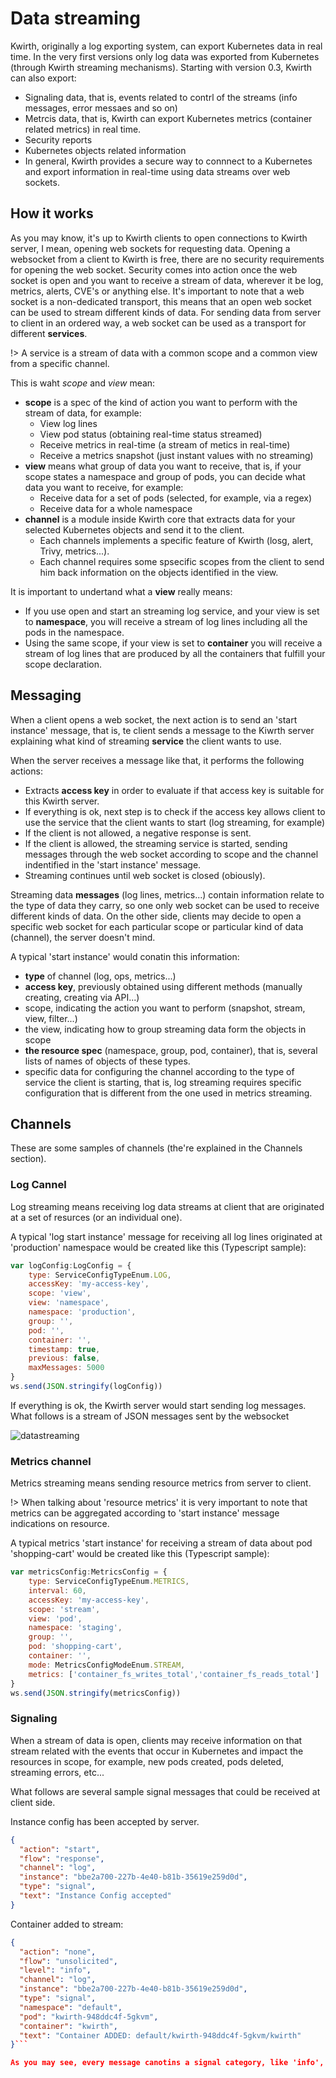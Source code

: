 # Data streaming
Kwirth, originally a log exporting system, can export Kubernetes data in real time. In the very first versions only log data was exported from Kubernetes (through Kwirth streaming mechanisms). Starting with version 0.3, Kwirth can also export:

  - Signaling data, that is, events related to contrl of the streams (info messages, error messaes and so on)
  - Metrcis data, that is, Kwirth can export Kubernetes metrics (container related metrics) in real time.
  - Security reports
  - Kubernetes objects related information
  - In general, Kwirth provides a secure way to connnect to a Kubernetes and export information in real-time using data streams over web sockets.

## How it works
As you may know, it's up to Kwirth clients to open connections to Kwirth server, I mean, opening web sockets for requesting data. Opening a websocket from a client to Kwirth is free, there are no security requirements for opening the web socket. Security comes into action once the web socket is open and you want to receive a stream of data, wherever it be log, metrics, alerts, CVE's or anything else. It's important to note that a web socket is a non-dedicated transport, this means that an open web socket can be used to stream different kinds of data. For sending data from server to client in an ordered way, a web socket can be used as a transport for different **services**.

!> A service is a stream of data with a common scope and a common view from a specific channel.

This is waht *scope* and *view* mean:

  - **scope** is a spec of the kind of action you want to perform with the stream of data, for example:
    - View log lines
    - View pod status (obtaining real-time status streamed)
    - Receive metrics in real-time (a stream of metics in real-time)
    - Receive a metrics snapshot (just instant values with no streaming) 
  - **view** means what group of data you want to receive, that is, if your scope states a namespace and group of pods, you can decide what data you want to receive, for example:
    - Receive data for a set of pods (selected, for example, via a regex)
    - Receive data for a whole namespace
  - **channel** is a module inside Kwirth core that extracts data for your selected Kubernetes objects and send it to the client.
    - Each channels implements a specific feature of Kwirth (losg, alert, Trivy, metrics...).
    - Each channel requires some spsecific scopes from the client to send him back information on the objects identified in the view. 

It is important to undertand what a **view** really means:

  - If you use open and start an streaming log service, and your view is set to **namespace**, you will receive a stream of log lines including all the pods in the namespace.
  - Using the same scope, if your view is set to **container** you will receive a stream of log lines that are produced by all the containers that fulfill your scope declaration.

## Messaging
When a client opens a web socket, the next action is to send an 'start instance' message, that is, te client sends a message to the Kiwrth server explaining what kind of streaming **service** the client wants to use.

When the server receives a message like that, it performs the following actions:

  - Extracts **access key** in order to evaluate if that access key is suitable for this Kwirth server.
  - If everything is ok, next step is to check if the access key allows client to use the service that the client wants to start (log streaming, for example)
  - If the client is not allowed, a negative response is sent.
  - If the client is allowed, the streaming service is started, sending messages through the web socket according to scope and the channel indentified in the 'start instance' message.
  - Streaming continues until web socket is closed (obiously). 

Streaming data **messages** (log lines, metrics...) contain information relate to the type of data they carry, so one only web socket can be used to receive different kinds of data. On the other side, clients may decide to open a specific web socket for each particular scope or particular kind of data (channel), the server doesn't mind.

A typical 'start instance' would conatin this information:
  - **type** of channel (log, ops, metrics...)
  - **access key**, previously obtained using different methods (manually creating, creating via API...)
  - scope, indicating the action you want to perform (snapshot, stream, view, filter...)
  - the view, indicating how to group streaming data form the objects in scope
  - **the resource spec** (namespace, group, pod, container), that is, several lists of names of objects of these types.
  - specific data for configuring the channel according to the type of service the client is starting, that is, log streaming requires specific configuration that is different from the one used in metrics streaming.

## Channels
These are some samples of channels (the're explained in the Channels section).

### Log Cannel
Log streaming means receiving log data streams at client that are originated at a set of resurces (or an individual one).

A typical 'log start instance' message for receiving all log lines originated at 'production' namespace would be created like this (Typescript sample):

```javascript
var logConfig:LogConfig = {
    type: ServiceConfigTypeEnum.LOG,
    accessKey: 'my-access-key',
    scope: 'view',
    view: 'namespace',
    namespace: 'production', 
    group: '',
    pod: '', 
    container: '',
    timestamp: true,
    previous: false,
    maxMessages: 5000
}                
ws.send(JSON.stringify(logConfig))
```

If everything is ok, the Kwirth server would start sending log messages. What follows is a stream of JSON messages sent by the websocket

![datastreaming](./_media/datastreaming.png)

### Metrics channel
Metrics streaming means sending resource metrics from server to client.

!> When talking about 'resource metrics' it is very important to note that metrics can be aggregated according to 'start instance' message indications on resource.

A typical metrics 'start instance' for receiving a stream of data about pod 'shopping-cart' would be created like this (Typescript sample):
```javascript
var metricsConfig:MetricsConfig = {
    type: ServiceConfigTypeEnum.METRICS,
    interval: 60,
    accessKey: 'my-access-key',
    scope: 'stream',
    view: 'pod',
    namespace: 'staging',
    group: '',
    pod: 'shopping-cart',
    container: '',
    mode: MetricsConfigModeEnum.STREAM,
    metrics: ['container_fs_writes_total','container_fs_reads_total']
}
ws.send(JSON.stringify(metricsConfig))
```

### Signaling
When a stream of data is open, clients may receive information on that stream related with the events that occur in Kubernetes and impact the resources in scope, for example, new pods created, pods deleted, streaming errors, etc...

What follows are several sample signal messages that could be received at client side.


Instance config has been accepted by server.
```json
{
  "action": "start",
  "flow": "response",
  "channel": "log",
  "instance": "bbe2a700-227b-4e40-b81b-35619e259d0d",
  "type": "signal",
  "text": "Instance Config accepted"
}
```

Container added to stream:
```json
{
  "action": "none",
  "flow": "unsolicited",
  "level": "info",
  "channel": "log",
  "instance": "bbe2a700-227b-4e40-b81b-35619e259d0d",
  "type": "signal",
  "namespace": "default",
  "pod": "kwirth-948ddc4f-5gkvm",
  "container": "kwirth",
  "text": "Container ADDED: default/kwirth-948ddc4f-5gkvm/kwirth"
}```

As you may see, every message canotins a signal category, like 'info', 'warning', or 'error'. Typical Kubernetes events, like pod creating, pod deletion, etc., belong to the 'info category'.